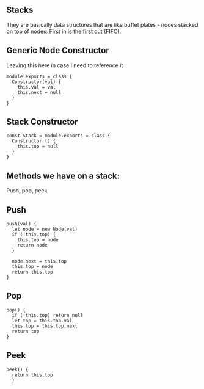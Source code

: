 ## Stacks
They are basically data structures that are like buffet plates - nodes stacked on top of nodes. First in is the first out (FIFO).

## Generic Node Constructor
Leaving this here in case I need to reference it
```
module.exports = class {
  Constructor(val) {
    this.val = val
    this.next = null
  }
}
```

## Stack Constructor
```
const Stack = module.exports = class {
  Constructor () {
    this.top = null
  }
}
```

## Methods we have on a stack:
Push, pop, peek

## Push
```
push(val) {
  let node = new Node(val)
  if (!this.top) {
    this.top = node
    return node
  }

  node.next = this.top
  this.top = node
  return this.top
}
```

## Pop
```
pop() {
  if (!this.top) return null
  let top = this.top.val
  this.top = this.top.next
  return top
}
```

## Peek
```
peek() {
  return this.top
  }
```
